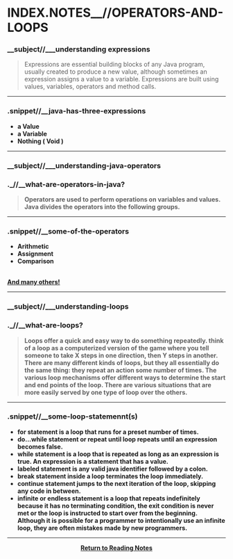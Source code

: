 # INDEX.NOTES__//OPERATORS-AND-LOOPS

### __subject//___understanding expressions  


> Expressions are essential building blocks of any Java program, usually created to produce a new value, although sometimes an expression assigns a value to a variable. Expressions are built using values, variables, operators and method calls.
<hr>

 ### .snippet//__<b>java-has-three-expressions 

<ul>
  <li> <b> a Value </b> </li>
  <li> <b> a Variable </b> </li>
  <li> <b>  Nothing ( Void ) </b> </li>
</ul>
 <hr>

###  __subject//___understanding-java-operators

### ._//__<b>what-are-operators-in-java?</b>

> Operators are used to perform operations on variables and values. Java divides the operators into the following groups.
<hr>

### .snippet//__some-of-the-operators 

 <ul>
  <li> <b> Arithmetic </b> </li>
  <li> <b> Assignment </b> </li>
  <li> <b> Comparison </b> </li>
  </ul>
<br>
  <a href="https://docs.oracle.com/javase/tutorial/java/nutsandbolts/opsummary.html"> And many others! </a>
<hr>

### __subject//___understanding-loops

### ._//__<b>what-are-loops?</b>

> Loops offer a quick and easy way to do something repeatedly.  think of a loop as a computerized version of the game where you tell someone to take X steps in one direction, then Y steps in another. There are many different kinds of loops, but they all essentially do the same thing: they repeat an action some number of times. The various loop mechanisms offer different ways to determine the start and end points of the loop. There are various situations that are more easily served by one type of loop over the others.
<hr>

### .snippet//__some-loop-statemennt(s)
<ul>
  <li> <b> for </b> statement is a loop that runs for a preset number of times. </li>
  <li> <b> do...while </b> statement or <b> repeat until </b> loop repeats until an expression becomes false.</li>
  <li> <b> while </b> statement is a loop that is repeated as long as an expression is true. An expression is a statement that has a value. </li>
  <li> <b> labeled </b> statement is any valid java identifier followed by a colon. </li>
  <li> <b> break </b> statement inside a loop terminates the loop immediately. </li>
  <li> <b> continue </b> statement jumps to the next iteration of the loop, skipping any code in between.</li>
  <li> <b> infinite </b> or <b> endless </b> statement is a loop that repeats indefinitely because it has no terminating condition, the exit condition is never met or the loop is instructed to start over from the beginning. Although it is possible for a programmer to intentionally use an infinite loop, they are often mistakes made by new programmers.</li>
</ul>
<hr>

<center> <a href="https://shaniib.github.io/reading-notes"> Return to Reading Notes </a> <center> 